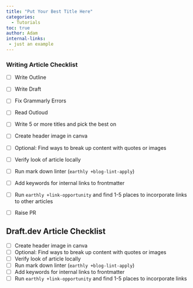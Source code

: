 ```yaml
---
title: "Put Your Best Title Here"
categories:
  - Tutorials
toc: true
author: Adam
internal-links:
 - just an example
---
```


### Writing Article Checklist

- [ ] Write Outline
- [ ] Write Draft
- [ ] Fix Grammarly Errors
- [ ] Read Outloud
- [ ] Write 5 or more titles and pick the best on
- [ ] Create header image in canva
- [ ] Optional: Find ways to break up content with quotes or images
- [ ] Verify look of article locally
- [ ] Run mark down linter (`earthly +blog-lint-apply`)
- [ ] Add keywords for internal links to frontmatter
- [ ] Run `earthly +link-opportunity` and find 1-5 places to incorporate links to other articles
- [ ] Raise PR


## Draft.dev Article Checklist
- [ ] Create header image in canva
- [ ] Optional: Find ways to break up content with quotes or images
- [ ] Verify look of article locally
- [ ] Run mark down linter (`earthly +blog-lint-apply`)
- [ ] Add keywords for internal links to frontmatter
- [ ] Run `earthly +link-opportunity` and find 1-5 places to incorporate links 